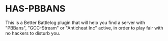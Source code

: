 # HAS-PBBANS
This is a Better Battlelog plugin that will help you find a server with "PBBans", "GCC-Stream" or "Anticheat Inc" active, in order to play fair with no hackers to disturb you.
